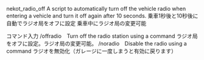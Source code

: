 nekot_radio_off
A script to automatically turn off the vehicle radio when entering a vehicle and turn it off again after 10 seconds.
乗車1秒後と10秒後に自動でラジオ局をオフに設定
乗車中にラジオ局の変更可能

コマンド入力
/offradio　Turn off the radio station using a command ラジオ局をオフに設定。ラジオ局の変更可能。
/noradio　Disable the radio using a command ラジオを無効化（ガレージに一度しまうと有効に戻ります）
